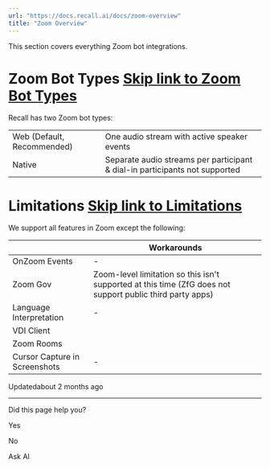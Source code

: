 ```yaml
---
url: "https://docs.recall.ai/docs/zoom-overview"
title: "Zoom Overview"
---
```


This section covers everything Zoom bot integrations.

# Zoom Bot Types   [Skip link to Zoom Bot Types](https://docs.recall.ai/docs/zoom-overview\#zoom-bot-types)

Recall has two Zoom bot types:

|  |  |
| --- | --- |
| Web (Default, Recommended) | One audio stream with active speaker events |
| Native | Separate audio streams per participant & dial-in participants not supported |

# Limitations   [Skip link to Limitations](https://docs.recall.ai/docs/zoom-overview\#limitations)

We support all features in Zoom except the following:

|  | Workarounds |
| --- | --- |
| OnZoom Events | - |
| Zoom Gov | Zoom-level limitation so this isn't supported at this time (ZfG does not support public third party apps) |
| Language Interpretation | - |
| VDI Client |  |
| Zoom Rooms |  |
| Cursor Capture in Screenshots | - |

Updatedabout 2 months ago

* * *

Did this page help you?

Yes

No

Ask AI